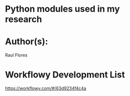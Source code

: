 # Python modules used in my research

# Author(s):
Raul Flores

# Workflowy Development List
https://workflowy.com/#/63d9234f4c4a
